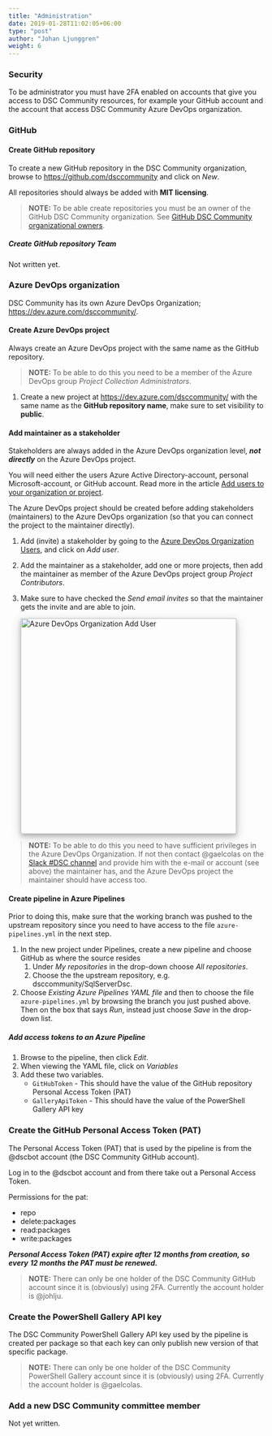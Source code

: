 ```yaml
---
title: "Administration"
date: 2019-01-28T11:02:05+06:00
type: "post"
author: "Johan Ljunggren"
weight: 6
---
```


### Security

To be administrator you must have 2FA enabled on accounts that give you
access to DSC Community resources, for example your GitHub account and
the account that access DSC Community Azure DevOps organization.

### GitHub

#### Create GitHub repository

To create a new GitHub repository in the DSC Community organization, browse
to https://github.com/dsccommunity and click on _New_.

All repositories should always be added with **MIT licensing**.

>**NOTE:** To be able create repositories you must be an owner of the
>GitHub DSC Community organization. See [GitHub DSC Community organizational owners](https://github.com/orgs/dsccommunity/people?query=role%3Aowner).

##### Create GitHub repository Team

Not written yet.

### Azure DevOps organization

DSC Community has its own Azure DevOps Organization; https://dev.azure.com/dsccommunity/.

#### Create Azure DevOps project

Always create an Azure DevOps project with the same name as the GitHub
repository.

>**NOTE:** To be able to do this you need to be a member of the
>Azure DevOps group _Project Collection Administrators_.

1. Create a new project at https://dev.azure.com/dsccommunity/ with the
   same name as the **GitHub repository name**, make sure to set visibility
   to **public**.

#### Add maintainer as a stakeholder

Stakeholders are always added in the Azure DevOps organization level,
**_not directly_** on the Azure DevOps project.

You will need either the users Azure Active
Directory-account, personal Microsoft-account, or GitHub account. Read
more in the article [Add users to your organization or project](https://docs.microsoft.com/en-us/azure/devops/organizations/accounts/add-organization-users).

The Azure DevOps project should be created before adding stakeholders
(maintainers) to the Azure DevOps organization (so that you can connect
the project to the maintainer directly).

1. Add (invite) a stakeholder by going to the [Azure DevOps Organization Users](https://dev.azure.com/dsccommunity/_settings/users),
   and click on _Add user_.
1. Add the maintainer as a stakeholder, add one or more projects, then
   add the maintainer as member of the Azure DevOps project group
   _Project Contributors_.
1. Make sure to have checked the _Send email invites_ so that the maintainer
   gets the invite and are able to join.

   <img src="../../images/administration/azure_devops_organization_add_user.png" alt="Azure DevOps Organization Add User" style="box-shadow: 0 4px 8px 0 rgba(0, 0, 0, 0.2), 0 6px 20px 0 rgba(0, 0, 0, 0.19);width:425px;" />

>**NOTE:** To be able to do this you need to have sufficient privileges
>in the Azure DevOps Organization. If not then contact @gaelcolas on the
>[Slack #DSC channel](https://dsccommunity.org/community/contact/)
>and provide him with the e-mail or account (see above) the maintainer
>has, and the Azure DevOps project the maintainer should have access too.

#### Create pipeline in Azure Pipelines

Prior to doing this, make sure that the working branch was pushed to the
upstream repository since you need to have access to the file
`azure-pipelines.yml` in the next step.

1. In the new project under Pipelines, create a new pipeline and choose
   GitHub as where the source resides
   1. Under *My repositories* in the drop-down choose *All repositories*.
   1. Choose the the upstream repository, e.g. dsccommunity/SqlServerDsc.
1. Choose *Existing Azure Pipelines YAML file* and then to choose the file
   `azure-pipelines.yml` by browsing the branch you just pushed above.
   Then on the box that says *Run*, instead just choose *Save* in the
   drop-down list.

##### Add access tokens to an Azure Pipeline

1. Browse to the pipeline, then click _Edit_.
1. When viewing the YAML file, click on *Variables*
1. Add these two variables.
   - `GitHubToken` - This should have the value of the GitHub repository
     Personal Access Token (PAT)
   - `GalleryApiToken` - This should have the value of the PowerShell
     Gallery API key

### Create the GitHub Personal Access Token (PAT)

The Personal Access Token (PAT) that is used by the pipeline is from the
@dscbot account (the DSC Community GitHub account).

Log in to the @dscbot account and from there take out a Personal Access Token.

Permissions for the pat:

- repo
- delete:packages
- read:packages
- write:packages

**_Personal Access Token (PAT) expire after 12 months from creation, so every_**
**_12 months the PAT must be renewed._**

>**NOTE:** There can only be one holder of the DSC Community GitHub account
>since it is (obviously) using 2FA. Currently the account holder is @johlju.

### Create the PowerShell Gallery API key

The DSC Community PowerShell Gallery API key used by the pipeline is
created per package so that each key can only publish new version of
that specific package.

>**NOTE:** There can only be one holder of the DSC Community PowerShell
>Gallery account since it is (obviously) using 2FA. Currently the account
>holder is @gaelcolas.

### Add a new DSC Community committee member

Not yet written.
